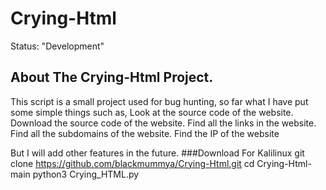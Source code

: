 # Crying-Html
Status: "Development"
## About The Crying-Html Project.
This script is a small project used for bug hunting, so far what I have put some simple things such as, 
Look at the source code of the website.
Download the source code of the website.
Find all the links in the website.
Find all the subdomains of the website.
Find the IP of the website

But I will add other features in the future.
###Download For Kalilinux
git clone https://github.com/blackmummya/Crying-Html.git
cd Crying-Html-main
python3 Crying_HTML.py
